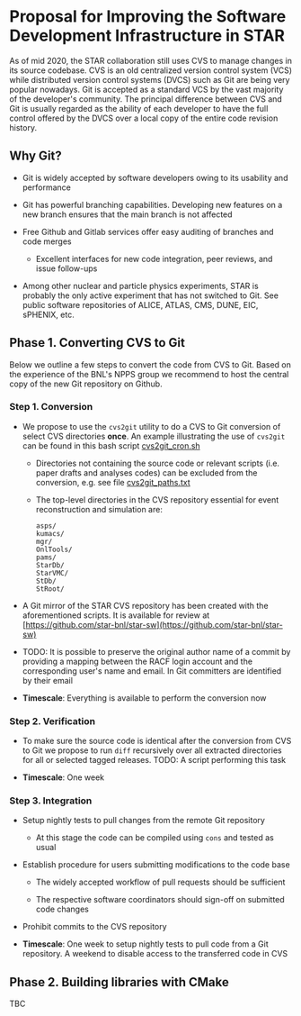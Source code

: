 # Proposal for Improving the Software Development Infrastructure in STAR

As of mid 2020, the STAR collaboration still uses CVS to manage changes in its
source codebase. CVS is an old centralized version control system (VCS) while
distributed version control systems (DVCS) such as Git are being very popular
nowadays. Git is accepted as a standard VCS by the vast majority of the
developer's community. The principal difference between CVS and Git is usually
regarded as the ability of each developer to have the full control offered by
the DVCS over a local copy of the entire code revision history.

## Why Git?

- Git is widely accepted by software developers owing to its usability and
  performance

- Git has powerful branching capabilities. Developing new features on a new
branch ensures that the main branch is not affected

- Free Github and Gitlab services offer easy auditing of branches and code
  merges

  - Excellent interfaces for new code integration, peer reviews, and issue
    follow-ups

- Among other nuclear and particle physics experiments, STAR is probably the
  only active experiment that has not switched to Git. See public software
  repositories of ALICE, ATLAS, CMS, DUNE, EIC, sPHENIX, etc.

## Phase 1. Converting CVS to Git

Below we outline a few steps to convert the code from CVS to Git. Based on the
experience of the BNL's NPPS group we recommend to host the central copy of the
new Git repository on Github.

### Step 1. Conversion

- We propose to use the `cvs2git` utility to do a CVS to Git conversion of
  select CVS directories **once**. An example illustrating the use of `cvs2git`
  can be found in this bash script
  [cvs2git_cron.sh](https://github.com/star-bnl/star-sw/blob/master/scripts/cvs2git_cron.sh)

  - Directories not containing the source code or relevant scripts (i.e. paper
    drafts and analyses codes) can be excluded from the conversion, e.g. see
    file
    [cvs2git_paths.txt](https://github.com/star-bnl/star-sw/blob/master/scripts/cvs2git_paths.txt)

  - The top-level directories in the CVS repository essential for event
    reconstruction and simulation are:

        asps/
        kumacs/
        mgr/
        OnlTools/
        pams/
        StarDb/
        StarVMC/
        StDb/
        StRoot/

- A Git mirror of the STAR CVS repository has been created with the
  aforementioned scripts. It is available for review at
  [https://github.com/star-bnl/star-sw](https://github.com/star-bnl/star-sw)

- TODO: It is possible to preserve the original author name of a commit by
  providing a mapping between the RACF login account and the corresponding
  user's name and email. In Git committers are identified by their email

- **Timescale**: Everything is available to perform the conversion now

### Step 2. Verification

- To make sure the source code is identical after the conversion from CVS to Git
  we propose to run `diff` recursively over all extracted directories for all or
  selected tagged releases. TODO: A script performing this task

- **Timescale**: One week

### Step 3. Integration

- Setup nightly tests to pull changes from the remote Git repository

  - At this stage the code can be compiled using `cons` and tested as usual

- Establish procedure for users submitting modifications to the code base

  - The widely accepted workflow of pull requests should be sufficient

  - The respective software coordinators should sign-off on submitted code
    changes

- Prohibit commits to the CVS repository

- **Timescale**: One week to setup nightly tests to pull code from a Git
  repository. A weekend to disable access to the transferred code in CVS

## Phase 2. Building libraries with CMake

TBC
